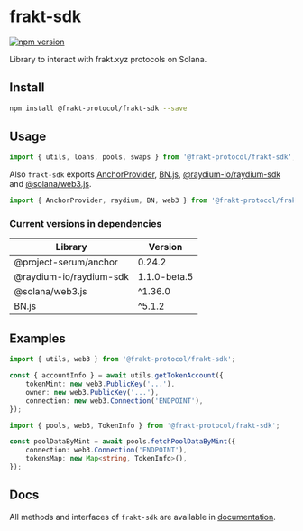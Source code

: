 # frakt-sdk
[![npm version](https://badge.fury.io/js/@frakt-protocol%2Ffrakt-sdk.svg)](https://badge.fury.io/js/@frakt-protocol%2Ffrakt-sdk)

Library to interact with frakt.xyz protocols on Solana.

## Install
```bash
npm install @frakt-protocol/frakt-sdk --save
```

## Usage
```typescript
import { utils, loans, pools, swaps } from '@frakt-protocol/frakt-sdk';
```
Also `frakt-sdk` exports [AnchorProvider](https://github.com/project-serum/anchor), [BN.js](https://github.com/indutny/bn.js), [@raydium-io/raydium-sdk](https://sdk.raydium.io/) and [@solana/web3.js](https://solana-labs.github.io/solana-web3.js/).
```typescript
import { AnchorProvider, raydium, BN, web3 } from '@frakt-protocol/frakt-sdk';
```
### Current versions in dependencies
| Library                 | Version       |
|-------------------------|---------------|
| @project-serum/anchor   | 0.24.2        |
| @raydium-io/raydium-sdk | 1.1.0-beta.5  |
| @solana/web3.js         | ^1.36.0       |
| BN.js                   | ^5.1.2        |


## Examples
```typescript
import { utils, web3 } from '@frakt-protocol/frakt-sdk';

const { accountInfo } = await utils.getTokenAccount({
    tokenMint: new web3.PublicKey('...'),
    owner: new web3.PublicKey('...'),
    connection: new web3.Connection('ENDPOINT'),
});
```
```typescript
import { pools, web3, TokenInfo } from '@frakt-protocol/frakt-sdk';

const poolDataByMint = await pools.fetchPoolDataByMint({
    connection: web3.Connection('ENDPOINT'),
    tokensMap: new Map<string, TokenInfo>(),
});
```

## Docs
All methods and interfaces of `frakt-sdk` are available in [documentation](https://frakt-solana.github.io/frakt-sdk/).
